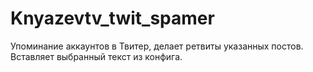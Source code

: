 # Knyazevtv_twit_spamer
Упоминание аккаунтов в Твитер, делает ретвиты указанных постов. Вставляет выбранный текст из конфига.
